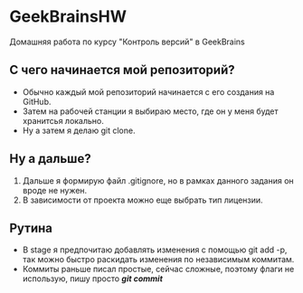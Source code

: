 # GeekBrainsHW
Домашняя работа по курсу "Контроль версий" в GeekBrains

## С чего начинается мой репозиторий?
* Обычно каждый мой репозиторий начинается с его создания на GitHub.
* Затем на рабочей станции я выбираю место, где он у меня будет хранитсья локально.
* Ну а затем я делаю git clone.

## Ну а дальше?
1. Дальше я формирую файл .gitignore, но в рамках данного задания он вроде не нужен.
2. В зависимости от проекта можно еще выбрать тип лицензии.

## Рутина

+ В stage я предпочитаю добавлять изменения с помощью git add -p, так можно быстро раскидать изменения по независимым коммитам.
+ Коммиты раньше писал простые, сейчас сложные, поэтому флаги не использую, пишу просто _**git commit**_